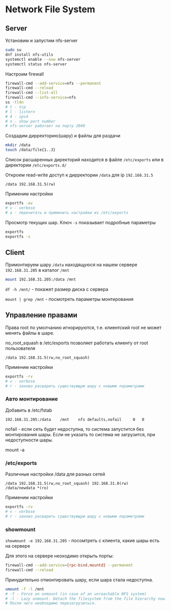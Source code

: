 # Network File System

## Server
Установим и запустим nfs-server
```sh
sudo su
dnf install nfs-utils
systemctl enable --now nfs-server
systemctl status nfs-server
```

Настроим firewall
```sh
firewall-cmd --add-service=nfs --permanent
firewall-cmd --reload
firewall-cmd --list-all
firewall-cmd --info-service=nfs
ss -tl4n
# t - tcp
# l - listern
# 4 - ipv4
# n - show port number
# nfs-server работает на порту 2049
```

Создадим дирректорию(шару) и файлы для раздачи
```sh
mkdir /data
touch /data/file{1..3}
```

Список расшаренных директорий находится в файле `/etc/exports` или в директории `/etc/exports.d/`

Откроем read-write доступ к дирректории `/data` для ip `192.168.31.5`
```
/data 192.168.31.5(rw)
```

Применим настройки
```sh
exportfs -av
# v - verbose
# a - перечитать и применить настройки из /etc/exports
```

Просмотр текущих шар. Ключ `-s` показывает подробные параметры
```sh
exportfs
exportfs -s
```

## Client

Примонтируем шару `/data` находящуюся на нашем сервере `192.168.31.205` в каталог `/mnt`
```sh
mount 192.168.31.205:/data /mnt
```

`df -h /mnt/` - покажет размер диска с сервера

`mount | grep /mnt` - посмотреть параметры монтирования

## Управление правами

Права root по умолчанию игнорируются, т.е. клиентский root не может менять файлы в шаре.

no_root_squash в /etc/exports позволяет работать клиенту от root пользователя
```
/data 192.168.31.5(rw,no_root_squash)
```

Применим настройки
```sh
exportfs -rv
# v - verbose
# r - заново расшарить существующую шару с новыми параметрами
```

### Авто монтирование
Добавить в /etc/fstab
```
192.168.31.205:/data    /mnt    nfs defaults,nofail     0   0
```
nofail - если сеть будет недоступна, то система запустится без монтирования шары. Если не указать то система не загрузится, при недоступности шары.

mount -a

### /etc/exports

Различные настройки /data для разных сетей
```
/data 192.168.31.5(rw,no_root_squash) 192.168.31.0(rw)
/data/newdata *(ro)
```

Применим настройки
```sh
exportfs -rv
# v - verbose
# r - заново расшарить существующую шару с новыми параметрами
```

### showmount

`showmount -e 192.168.31.205` - посомтреть с клиента, какие шары есть на сервере

Для этого на сервере неоходимо открыть порты:
```sh
firewall-cmd --add-service={rpc-bind,mountd} --permanent
firewall-cmd --reload
```

Принудительно отмонтировать шару, если шара стала недоступна. 
```sh
umount -f -l /mnt
# -f - Force an unmount (in case of an unreachable NFS system)
# -l - Lazy unmount. Detach the filesystem from the file hierarchy now.
# После чего необходимо перезагрузиться.
```